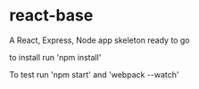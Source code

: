 # react-base
A React, Express, Node app skeleton ready to go

to install run 'npm install'

To test run 'npm start' and 'webpack --watch'
